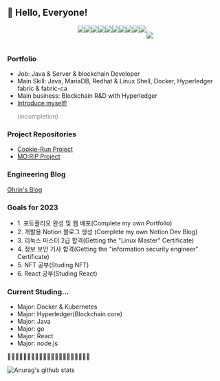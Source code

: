 <h2>👋 Hello, Everyone!</h2>
<div style="display:flex; justify-content:center;">
  <img src="https://img.shields.io/badge/Hyperledger%20Fabric-critical?style=flat-square&logo=Hyperledger&logoColor=white"/></a>
  <img src="https://img.shields.io/badge/JAVA-blueviolet?style=flat-square&logo=Java&logoColor=white"/></a>
  <img src="https://img.shields.io/badge/JavaScript-yellow?style=flat-square&logo=JavaScript&logoColor=white"/></a>
  <img src="https://img.shields.io/badge/Docker-yellowgreen?style=flat-square&logo=Docker&logoColor=white"/></a>
  <img src="https://img.shields.io/badge/CSS-sucess?style=flat-square&logo=CSS3&logoColor=white"/></a>
  <img src="https://img.shields.io/badge/HTML-informational?style=flat-square&logo=HTML5&logoColor=white"/></a>
  <img src="https://img.shields.io/badge/Spring-9cf?style=flat-square&logo=Spring&logoColor=white"/></a>
  <img src="https://img.shields.io/badge/MariaDB-ff69b4?style=flat-square&logo=MariaDB&logoColor=white"/></a>
  <img src="https://img.shields.io/badge/Android-purple?style=flat-square&logo=Android&logoColor=white"/></a>
  <img src="https://img.shields.io/badge/Apache-lightgrey?style=flat-square&logo=Apache&logoColor=white"/></a>
  
  <img src="https://img.shields.io/badge/Git-black?style=flat-square&logo=Git&logoColor=white"/></a>
  
</div>

<h3>Portfolio</h3>
<ul>
  <li>Job: Java & Server & blockchain Developer</li>
  <li>Main Skill: Java, MariaDB, Redhat & Linux Shell, Docker, Hyperledger fabric & fabric-ca
  <li>Main business: Blockchain R&D with Hyperledger</li>
  <li><a href="https://ohsanrim.github.io/web-portfolio/harin_portfolio.html">Introduce myself!</a><p style="color:gray;">(incompletion)</p></li>
</ul>

<h3>Project Repositories</h3>
<ul>
  <li><a href="https://github.com/ohsanrim/CookieRun_project">Cookie-Run Project</a></li>
  <li><a href="https://github.com/ohsanrim/morip">MO:RIP Project</a></li>
</ul>

<h3>Engineering Blog</h3>
<a href="https://blog.naver.com/ka28">Ohrin's Blog</a>
<h3>Goals for 2023</h3>
<ul>
  <li>1. 포트폴리오 완성 및 웹 배포(Complete my own Portfolio)</li>
  <li>2. 개발용 Notion 블로그 생성 (Complete my own Notion Dev Blog)</li>
  <li>3. 리눅스 마스터 2급 합격(Getting the "Linux Master" Certificate)</li>
  <li>4. 정보 보안 기사 합격(Getting the "information security engineer" Certificate)</li>
  <li>5. NFT 공부(Studing NFT)</li>
  <li>6. React 공부(Studing React)</li>
</ul>

<h3>Current Studing...</h3>
<ul>
  <li>Major: Docker & Kubernetes</li>
  <li>Major: Hyperledger(Blockchain core)</li>
  <li>Major: Java</li>
  <li>Major: go</li>
  <li>Major: React</li>
  <li>Major: node.js</li>
</ul>

🌱🌱🌱🌱🌱🌱🌱🌱🌱🌱🌱🌱🌱🌱🌱🌱🌱🌱🌱🌱🌱


![Anurag's github stats](https://github-readme-stats.vercel.app/api?username=ohsanrim&show_icons=true&theme=dracula)


<!--
**ohsanrim/ohsanrim** is a ✨ _special_ ✨ repository because its `README.md` (this file) appears on your GitHub profile.

Here are some ideas to get you started:

- 🔭 I’m currently working on ...
- 🌱 I’m currently learning ...
- 👯 I’m looking to collaborate on ...
- 🤔 I’m looking for help with ...
- 💬 Ask me about ...
- 📫 How to reach me: ...
- 😄 Pronouns: ...
- ⚡ Fun fact: ...
-->
